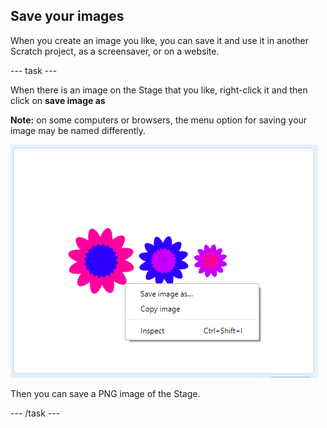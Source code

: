 ## Save your images

When you create an image you like, you can save it and use it in another Scratch project, as a screensaver, or on a website.

\--- task \---

When there is an image on the Stage that you like, right-click it and then click on **save image as**

**Note:** on some computers or browsers, the menu option for saving your image may be named differently.

![ruutukaappaus](images/flower-save-stage.png)

Then you can save a PNG image of the Stage.

\--- /task \---